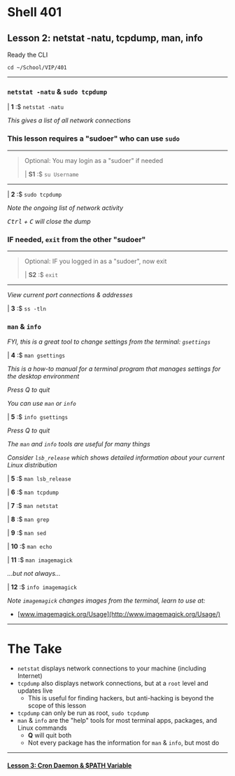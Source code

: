 # Shell 401
## Lesson 2: netstat -natu, tcpdump, man, info

Ready the CLI

`cd ~/School/VIP/401`

___

### `netstat -natu` & `sudo tcpdump`

| **1** :$ `netstat -natu`

*This gives a list of all network connections*

### This lesson requires a "sudoer" who can use `sudo`
>
___
> Optional: You may login as a "sudoer" if needed
>
> | **S1** :$ `su Username`
___

| **2** :$ `sudo tcpdump`

*Note the ongoing list of network activity*

*<kbd>Ctrl</kbd> + <kbd>C</kbd> will close the dump*

### IF needed, `exit` from the other "sudoer"
>
___
> Optional: IF you logged in as a "sudoer", now exit
>
> | **S2** :$ `exit`
___

*View current port connections & addresses*

| **3** :$ `ss -tln`

### `man` & `info`

*FYI, this is a great tool to change settings from the terminal: `gsettings`*

| **4** :$ `man gsettings`

*This is a how-to manual for a terminal program that manages settings for the desktop environment*

*Press Q to quit*

*You can use `man` or `info`*

| **5** :$ `info gsettings`

*Press Q to quit*

*The `man` and `info` tools are useful for many things*

*Consider `lsb_release` which shows detailed information about your current Linux distribution*

| **5** :$ `man lsb_release`

| **6** :$ `man tcpdump`

| **7** :$ `man netstat`

| **8** :$ `man grep`

| **9** :$ `man sed`

| **10** :$ `man echo`

| **11** :$ `man imagemagick`

*...but not always...*

| **12** :$ `info imagemagick`

*Note `imagemagick` changes images from the terminal, learn to use at:*
- [www.imagemagick.org/Usage](http://www.imagemagick.org/Usage/)

___

# The Take

- `netstat` displays network connections to your machine (including Internet)
- `tcpdump` also displays network connections, but at a `root` level and updates live
  - This is useful for finding hackers, but anti-hacking is beyond the scope of this lesson
- `tcpdump` can only be run as root, `sudo tcpdump`
- `man` & `info` are the "help" tools for most terminal apps, packages, and Linux commands
  - **Q** will quit both
  - Not every package has the information for `man` & `info`, but most do

___

#### [Lesson 3: Cron Daemon & $PATH Variable](https://github.com/inkVerb/vip/blob/master/401/Lesson-03.md)
